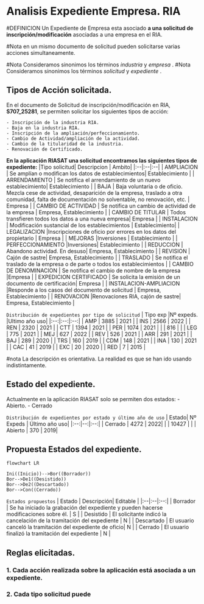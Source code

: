 # Analisis Expediente Empresa. RIA

#DEFINICION Un Expediente de Empresa esta asociado **a una solicitud de inscripción/modificación** asociadas a una empresa en el RIA.

#Nota en un mismo documento de solicitud pueden solicitarse varias acciones simultaneamente.

#Nota  Consideramos sinonimos los términos *industria* y *empresa* .
#Nota  Consideramos sinonimos los términos *solicitud* y *expediente* .

## Tipos de Acción solicitada.
En el documento de Solicitud de inscripción/modificación en RIA,  **S707_25281**, se permiten solicitar los siguientes tipos de acción:

	- Inscripción de la industria RIA.
	- Baja en la industria RIA.
	- Inscripción de la ampliación/perfeccionamiento.
	- Cambio de Actividad/ampliación de la actividad.
	- Cambio de la titularidad de la industria.
	- Renovación de Certificado.


**En la aplicación RIASAT una solicitud encontramos las siguientes tipos de expediente:**
|Tipo solicitud| Descripcion | Ambito|
|:--|:--|:--|
|	AMPLIACION	| Se amplían o modifican los datos de establecimientos| Establecimiento |
|	ARRENDAMIENTO | Se notifica el arrendamiento de un nuevo establecimiento| Establecimiento |
|	BAJA | Baja voluntaria o de oficio. Mezcla cese de actividad, desaparición de la empresa, traslado a otra comunidad, falta de documentación no solventable, no renovación, etc.  | Empresa |
|	CAMBIO DE ACTIVIDAD | Se notifica un cambio de actividad de la empresa | Empresa, Establecimiento | 
|	CAMBIO DE TITULAR | Todos transfieren todos los datos a una nueva empresa| Empresa |
|	INSTALACION | Modificación sustancial de los establecimientos | Establecimiento|
|	LEGALIZACION |Inscripciones de oficio por errores en los datos del propietario | Empresa |
|	MEJORAS	|Inversiones | Establecimiento |
|	PERFECCIONAMIENTO |Inversiones| Establecimiento |
|	REDUCCION | Abandono actividad.  En desuso| Empresa, Establecimiento |
|	REVISION | Cajón de sastre| Empresa, Establecimiento |
|	TRASLADO | Se notifica el traslado de la empresa o de parte o todos los establecimientos |
|	CAMBIO DE DENOMINACION	| Se notifica el cambio de nombre de la empresa |Empresa |
|	EXPEDICION CERTIFICADO	| Se solicita la emisión de un documento de certificación| Empresa |
|	INSTALACION-AMPLIACION	|Responde a los casos del documento de solicitud | Empresa, Establecimiento |
|	RENOVACION	|Renovaciones RIA, cajón de sastre| Empresa, Establecimiento |

`Distribución de expedientes por tipo de solicitud`
| Tipo exp  |Nº expeds.		|Ultimo año uso|
|:--:|:--:|:--:|
| AMP	| 3885	| 2021       |
| INS	| 2566	| 2022       |
| REN	| 2320	| 2021       |
| CTT	| 1394	| 2021       |
| PER	| 1074	| 2021       |
| 		| 816	|            |
| LEG	| 775	| 2021       |
| MEJ	| 627	| 2022       |
| REV	| 526	| 2021       |
| ARR	| 291	| 2021       |
| BAJ	| 289	| 2020       |
| TRS	| 160	| 2019       |
| CDM	| 148	| 2021       |
| INA	| 130	| 2021       |
| CAC	| 41	| 2019       |
| EXC	| 20	| 2020       |
| RED	| 7		| 2015       |

#nota La descripción es orientativa. La realidad es que se han ido usando indistintamente.

## Estado del expediente.
Actualmente en la aplicación RIASAT solo se permiten dos estados:
	- Abierto.
	- Cerrado

`Distribución de expedientes por estado y último año de uso`
| Estado| Nº Expeds	| Último año uso| 
|:--:|--:|:--:|
| Cerrado | 4272		| 2022| 
| 		| 10427	    |     | 
| Abierto | 370		| 2019| 

## Propuesta Estados del expediente.

```mermaid
flowchart LR

Ini((Inicio))-->Bor((Borrador))
Bor-->De1((Desistido))
Bor-->De2((Descartado))
Bor-->Con((Cerrado))
```


`Estados propuestos`
| Estado | Descripción| Editable |
|:--|:--|:--:|
| Borrador | Se ha iniciado la grabación del expediente y pueden hacerse modificaciones sobre él. | S |
| Desistido | El solicitante indicó la cancelación de la tramitación del expediente | N |
| Descartado | El usuario canceló la tramitación del expediente de oficio| N |
| Cerrado | El usuario finalizó la tramitación del expediente | N |


## Reglas elicitadas.
### 1. Cada acción realizada sobre la aplicación está asociada a un expediente.

### 2. Cada tipo solicitud puede 










